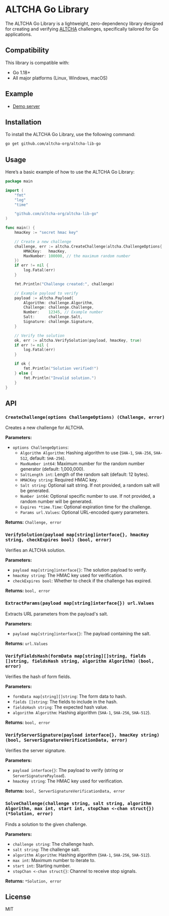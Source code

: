 # ALTCHA Go Library

The ALTCHA Go Library is a lightweight, zero-dependency library designed for creating and verifying [ALTCHA](https://altcha.org) challenges, specifically tailored for Go applications.

## Compatibility

This library is compatible with:

- Go 1.18+
- All major platforms (Linux, Windows, macOS)

## Example

- [Demo server](https://github.com/altcha-org/altcha-starter-go)

## Installation

To install the ALTCHA Go Library, use the following command:

```sh
go get github.com/altcha-org/altcha-lib-go
```

## Usage

Here’s a basic example of how to use the ALTCHA Go Library:

```go
package main

import (
    "fmt"
    "log"
    "time"

    "github.com/altcha-org/altcha-lib-go"
)

func main() {
    hmacKey := "secret hmac key"

    // Create a new challenge
    challenge, err := altcha.CreateChallenge(altcha.ChallengeOptions{
        HMACKey:   hmacKey,
        MaxNumber: 100000, // the maximum random number
    })
    if err != nil {
        log.Fatal(err)
    }

    fmt.Println("Challenge created:", challenge)

    // Example payload to verify
    payload := altcha.Payload{
        Algorithm: challenge.Algorithm,
        Challenge: challenge.Challenge,
        Number:    12345, // Example number
        Salt:      challenge.Salt,
        Signature: challenge.Signature,
    }

    // Verify the solution
    ok, err := altcha.VerifySolution(payload, hmacKey, true)
    if err != nil {
        log.Fatal(err)
    }

    if ok {
        fmt.Println("Solution verified!")
    } else {
        fmt.Println("Invalid solution.")
    }
}
```

## API

### `CreateChallenge(options ChallengeOptions) (Challenge, error)`

Creates a new challenge for ALTCHA.

**Parameters:**

- `options ChallengeOptions`:
  - `Algorithm Algorithm`: Hashing algorithm to use (`SHA-1`, `SHA-256`, `SHA-512`, default: `SHA-256`).
  - `MaxNumber int64`: Maximum number for the random number generator (default: 1,000,000).
  - `SaltLength int`: Length of the random salt (default: 12 bytes).
  - `HMACKey string`: Required HMAC key.
  - `Salt string`: Optional salt string. If not provided, a random salt will be generated.
  - `Number int64`: Optional specific number to use. If not provided, a random number will be generated.
  - `Expires *time.Time`: Optional expiration time for the challenge.
  - `Params url.Values`: Optional URL-encoded query parameters.

**Returns:** `Challenge, error`

### `VerifySolution(payload map[string]interface{}, hmacKey string, checkExpires bool) (bool, error)`

Verifies an ALTCHA solution.

**Parameters:**

- `payload map[string]interface{}`: The solution payload to verify.
- `hmacKey string`: The HMAC key used for verification.
- `checkExpires bool`: Whether to check if the challenge has expired.

**Returns:** `bool, error`

### `ExtractParams(payload map[string]interface{}) url.Values`

Extracts URL parameters from the payload's salt.

**Parameters:**

- `payload map[string]interface{}`: The payload containing the salt.

**Returns:** `url.Values`

### `VerifyFieldsHash(formData map[string][]string, fields []string, fieldsHash string, algorithm Algorithm) (bool, error)`

Verifies the hash of form fields.

**Parameters:**

- `formData map[string][]string`: The form data to hash.
- `fields []string`: The fields to include in the hash.
- `fieldsHash string`: The expected hash value.
- `algorithm Algorithm`: Hashing algorithm (`SHA-1`, `SHA-256`, `SHA-512`).

**Returns:** `bool, error`

### `VerifyServerSignature(payload interface{}, hmacKey string) (bool, ServerSignatureVerificationData, error)`

Verifies the server signature.

**Parameters:**

- `payload interface{}`: The payload to verify (string or `ServerSignaturePayload`).
- `hmacKey string`: The HMAC key used for verification.

**Returns:** `bool, ServerSignatureVerificationData, error`

### `SolveChallenge(challenge string, salt string, algorithm Algorithm, max int, start int, stopChan <-chan struct{}) (*Solution, error)`

Finds a solution to the given challenge.

**Parameters:**

- `challenge string`: The challenge hash.
- `salt string`: The challenge salt.
- `algorithm Algorithm`: Hashing algorithm (`SHA-1`, `SHA-256`, `SHA-512`).
- `max int`: Maximum number to iterate to.
- `start int`: Starting number.
- `stopChan <-chan struct{}`: Channel to receive stop signals.

**Returns:** `*Solution, error`

## License

MIT
